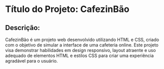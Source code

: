 # Título do Projeto: CafezinBão

## Descrição:

CafezinBão é um projeto web desenvolvido utilizando HTML e CSS, criado com o objetivo de simular a interface de uma cafeteria online. Este projeto visa demonstrar habilidades em design responsivo, layout atraente e uso adequado de elementos HTML e estilos CSS para criar uma experiência agradável para o usuário.
